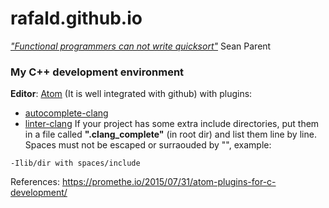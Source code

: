 # rafald.github.io

[_"Functional programmers can not write quicksort"_](https://www.youtube.com/watch?v=cK_kftBNgBc&t=56m50s) Sean Parent

### My C++ development environment
**Editor**: [Atom](https://atom.io/) (It is well integrated with github) with plugins:
- [autocomplete-clang](https://atom.io/packages/autocomplete-clang)  
- [linter-clang](https://atom.io/packages/linter-clang)
If your project has some extra include directories, put them in a file called **".clang_complete"** (in root dir) and list them line by line. 
Spaces must not be escaped or surraouded by "", example:
```
-Ilib/dir with spaces/include
```

References: https://promethe.io/2015/07/31/atom-plugins-for-c-development/

